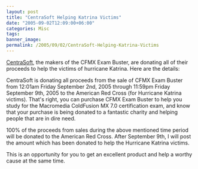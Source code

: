 ```yaml
---
layout: post
title: "CentraSoft Helping Katrina Victims"
date: "2005-09-02T12:09:00+06:00"
categories: Misc 
tags: 
banner_image: 
permalink: /2005/09/02/CentraSoft-Helping-Katrina-Victims
---
```


<a href="http://centrasoft.com">CentraSoft</a>, the makers of the CFMX Exam Buster, are donating all of their proceeds to help the victims of hurricane Katrina. Here are the details:

CentraSoft is donating all proceeds from the sale of CFMX Exam Buster from
12:01am Friday September 2nd, 2005 through 11:59pm Friday September 9th,
2005 to the American Red Cross (for Hurricane Katrina victims).
That's right, you can purchase CFMX Exam Buster to help you study for the
Macromedia ColdFusion MX 7.0 certification exam, and know that your purchase
is being donated to a fantastic charity and helping people that are in dire
need.

100% of the proceeds from sales during the above mentioned time period will
be donated to the American Red Cross. After September 9th, I will post the
amount which has been donated to help the Hurricane Katrina victims.

This is an opportunity for you to get an excellent product and help a worthy
cause at the same time.